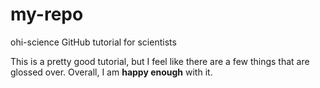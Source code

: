# my-repo
ohi-science GitHub tutorial for scientists

This is a pretty good tutorial, but I feel like there are a few things that are  
glossed over. Overall, I am **happy enough** with it.  